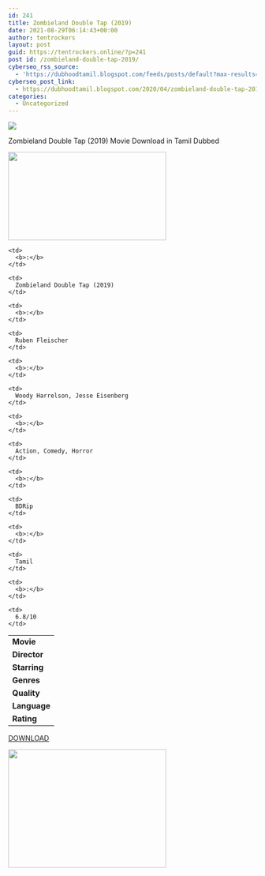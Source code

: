 ```yaml
---
id: 241
title: Zombieland Double Tap (2019)
date: 2021-08-29T06:14:43+00:00
author: tentrockers
layout: post
guid: https://tentrockers.online/?p=241
post id: /zombieland-double-tap-2019/
cyberseo_rss_source:
  - 'https://dubhoodtamil.blogspot.com/feeds/posts/default?max-results=150&start-index=301'
cyberseo_post_link:
  - https://dubhoodtamil.blogspot.com/2020/04/zombieland-double-tap-2019.html
categories:
  - Uncategorized
---
```

<div class="media_block">
  <img src="https://1.bp.blogspot.com/-UztJZo-4YQQ/XqMeyxYsc5I/AAAAAAAAAxo/glyxmL0n41oDnTvVMXurBLp05wiXnqTogCNcBGAsYHQ/s72-c/images%2B%252814%2529.jpeg" class="media_thumbnail" />
</div>

Zombieland Double Tap (2019) Movie Download in Tamil Dubbed

<div class="separator">
  <a href="https://1.bp.blogspot.com/-UztJZo-4YQQ/XqMeyxYsc5I/AAAAAAAAAxo/glyxmL0n41oDnTvVMXurBLp05wiXnqTogCNcBGAsYHQ/s1600/images%2B%252814%2529.jpeg" imageanchor="1"><img loading="lazy" border="0" data-original-height="415" data-original-width="739" height="179" src="https://1.bp.blogspot.com/-UztJZo-4YQQ/XqMeyxYsc5I/AAAAAAAAAxo/glyxmL0n41oDnTvVMXurBLp05wiXnqTogCNcBGAsYHQ/s320/images%2B%252814%2529.jpeg" width="320" /></a>
</div>

<table cellspacing="5">
  <tr readability="2">
    <td>
      <b>Movie</b>
    </td>
    
    <td>
      <b>:</b>
    </td>
    
    <td>
      Zombieland Double Tap (2019)
    </td>
  </tr>
  
  <tr>
    <td>
      <b>Director</b>
    </td>
    
    <td>
      <b>:</b>
    </td>
    
    <td>
      Ruben Fleischer
    </td>
  </tr>
  
  <tr readability="3">
    <td>
      <b>Starring</b>
    </td>
    
    <td>
      <b>:</b>
    </td>
    
    <td>
      Woody Harrelson, Jesse Eisenberg
    </td>
  </tr>
  
  <tr>
    <td>
      <b>Genres</b>
    </td>
    
    <td>
      <b>:</b>
    </td>
    
    <td>
      Action, Comedy, Horror
    </td>
  </tr>
  
  <tr>
    <td>
      <b>Quality</b>
    </td>
    
    <td>
      <b>:</b>
    </td>
    
    <td>
      BDRip
    </td>
  </tr>
  
  <tr>
    <td>
      <b>Language</b>
    </td>
    
    <td>
      <b>:</b>
    </td>
    
    <td>
      Tamil
    </td>
  </tr>
  
  <tr>
    <td>
      <b>Rating</b>
    </td>
    
    <td>
      <b>:</b>
    </td>
    
    <td>
      6.8/10
    </td>
  </tr>
</table>

<div>
  <a href="http://cdn30.vidorg.net/h7tocbs6amlbu3tf6rudl57c2vpchfjxwdgwkkbld6mbycxw7ytgsbc5hosq/TamilYogi.com_-_Zombieland_Double_Tap_(2019)[720p_BDRip_Org_Auds_[Tamil_+_Telugu_+_Hindi_+_Eng]_AC3_5_1]_(1)_NQ_360p.mp4" target="_blank" rel="noopener">DOWNLOAD </a></p> 
  
  <div class="separator">
    <a href="https://1.bp.blogspot.com/-JGMEjCTU5dU/XqOZVfWSvwI/AAAAAAAAAyE/wDlE83p3PEsojuK3X6XVUv-B_u0UXN92wCNcBGAsYHQ/s1600/download-icon.gif" imageanchor="1"><img loading="lazy" border="0" data-original-height="600" data-original-width="800" height="240" src="https://1.bp.blogspot.com/-JGMEjCTU5dU/XqOZVfWSvwI/AAAAAAAAAyE/wDlE83p3PEsojuK3X6XVUv-B_u0UXN92wCNcBGAsYHQ/s320/download-icon.gif" width="320" /></a>
  </div>
  
  <p>
    </div>